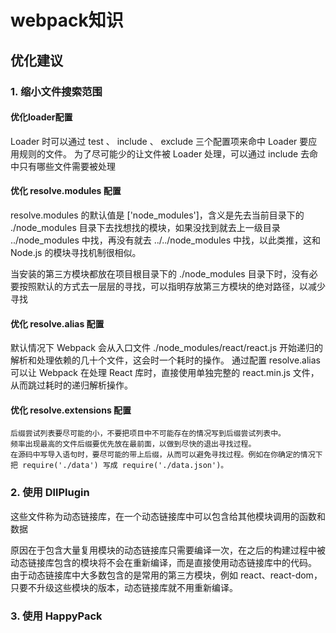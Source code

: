 # webpack知识

## 优化建议

### 1. 缩小文件搜索范围

#### 优化loader配置

Loader 时可以通过 test 、 include 、 exclude 三个配置项来命中 Loader 要应用规则的文件。
为了尽可能少的让文件被 Loader 处理，可以通过 include 去命中只有哪些文件需要被处理

#### 优化 resolve.modules 配置

resolve.modules 的默认值是 ['node_modules']，含义是先去当前目录下的 ./node_modules 目录下去找想找的模块，如果没找到就去上一级目录 ../node_modules 中找，再没有就去 ../../node_modules 中找，以此类推，这和 Node.js 的模块寻找机制很相似。

当安装的第三方模块都放在项目根目录下的 ./node_modules 目录下时，没有必要按照默认的方式去一层层的寻找，可以指明存放第三方模块的绝对路径，以减少寻找

#### 优化 resolve.alias 配置

默认情况下 Webpack 会从入口文件 ./node_modules/react/react.js 开始递归的解析和处理依赖的几十个文件，这会时一个耗时的操作。 通过配置 resolve.alias 可以让 Webpack 在处理 React 库时，直接使用单独完整的 react.min.js 文件，从而跳过耗时的递归解析操作。

#### 优化 resolve.extensions 配置

    后缀尝试列表要尽可能的小，不要把项目中不可能存在的情况写到后缀尝试列表中。
    频率出现最高的文件后缀要优先放在最前面，以做到尽快的退出寻找过程。
    在源码中写导入语句时，要尽可能的带上后缀，从而可以避免寻找过程。例如在你确定的情况下把 require('./data') 写成 require('./data.json')。


### 2. 使用 DllPlugin

这些文件称为动态链接库，在一个动态链接库中可以包含给其他模块调用的函数和数据

原因在于包含大量复用模块的动态链接库只需要编译一次，在之后的构建过程中被动态链接库包含的模块将不会在重新编译，而是直接使用动态链接库中的代码。 由于动态链接库中大多数包含的是常用的第三方模块，例如 react、react-dom，只要不升级这些模块的版本，动态链接库就不用重新编译。

### 3. 使用 HappyPack
